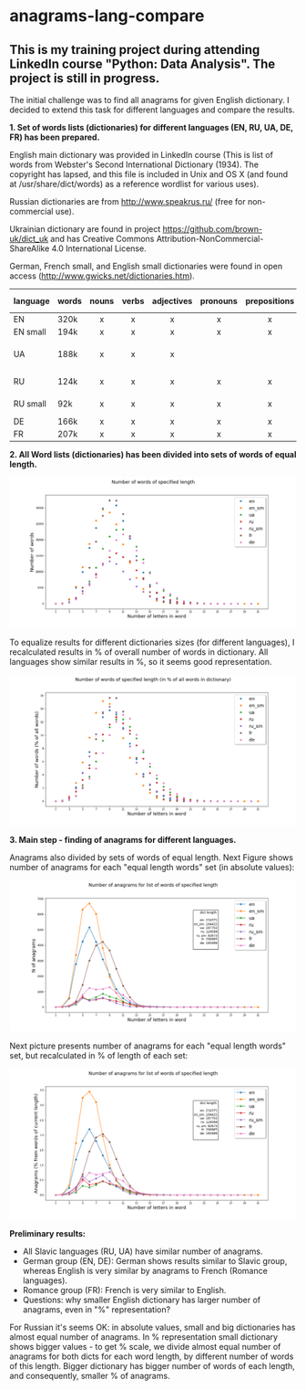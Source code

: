 # anagrams-lang-compare
## This is my training project during attending LinkedIn course "Python: Data Analysis". The project is still in progress.

The initial challenge was to find all anagrams for given English dictionary. I decided to extend this task for different languages and compare the results. 

__1. Set of words lists (dictionaries) for different languages (EN, RU, UA, DE, FR) has been prepared.__

English main dictionary was provided in LinkedIn course (This is list of words from Webster's Second International Dictionary (1934). 
The copyright has lapsed, and this file is included in Unix and OS X (and found at /usr/share/dict/words) as a reference wordlist for various uses). 

Russian dictionaries are from http://www.speakrus.ru/ (free for non-commercial use).

Ukrainian dictionary are found in project  https://github.com/brown-uk/dict_uk and has Creative Commons Attribution-NonCommercial-ShareAlike 4.0 International License. 

German, French small, and English small dictionaries were found in open access (http://www.gwicks.net/dictionaries.htm). 


| language | words | nouns | verbs | adjectives | pronouns | prepositions | conjunctions | personal names | proper names | other |
|:---|---|:---:|:---:|:---:|:---:|:---:|:---:|:---:|:---:|:---:|
|EN		|320k|x|x|x|x|x|x|x|x|
|EN small|194k|x|x|x|x|x|x|x|few|
|UA		|188k|x|x|x||||||many compound words|
|RU		|124k|x|x|x|x|x|x|x|x|compound words|
|RU small|92k|x|x|x|x|x|x|||compound words|
|DE		|166k|x|x|x|x|x|x|x|x|
|FR		|207k|x|x|x|x|x|x|x|x|


__2. All Word lists (dictionaries) has been divided into sets of words of equal length.__ 

![Output figure](https://github.com/andr-nau/anagrams-lang-compare/blob/master/words_N.png "words N")



To equalize results for different dictionaries sizes (for different languages), I recalculated results in % of overall number of words in dictionary. 
All languages show similar results in %, so it seems good representation.

![Output figure](https://github.com/andr-nau/anagrams-lang-compare/blob/master/words_percent.png "words in %")

__3. Main step - finding of anagrams for different languages.__ 

Anagrams also divided by sets of words of equal length. Next Figure shows number of anagrams for each "equal length words" set (in absolute values):

![Output figure](https://github.com/andr-nau/anagrams-lang-compare/blob/master/anagrams.png "anagrams")

Next picture presents number of anagrams for each "equal length words" set, but recalculated in % of length of each set:

![Output figure](https://github.com/andr-nau/anagrams-lang-compare/blob/master/anagrams_percent.png "anagrams in %")

__Preliminary results:__

- All Slavic languages (RU, UA) have similar number of anagrams.
- German group (EN, DE): German shows results similar to Slavic group, whereas English is very similar by anagrams to French (Romance languages).
- Romance group (FR): French is very similar to English. 
- Questions: why smaller English dictionary has larger number of anagrams, even in "%" representation? 

For Russian it's seems OK: in absolute values, small and big dictionaries has almost equal number of anagrams. In % representation small dictionary shows bigger values - 
to get % scale, we divide almost equal number of anagrams for both dicts for each word length, by different number of words of this length.
Bigger dictionary has bigger number of words of each length, and consequently, smaller % of anagrams. 
